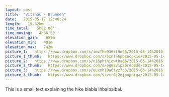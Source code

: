 ```yaml
---
layout: post
title:  "Vitznau - Brunnen"
date:   2015-05-17 12:40:24
length:   15.32km
time_total:   5h02'06''
time_moving:   4h36'50''
elevation_gain:   659m
elevation_min:   481m
elevation_max:   742m
picture_1:   https://www.dropbox.com/s/imzfhw936zt9n65/2015-05-14%2016.02.53.jpg?dl=1
picture_1_thumb:   https://www.dropbox.com/s/5xnle6pbzncpk1o/2015-05-14%2016.02.53-thumb.jpg?dl=1
picture_2:   https://www.dropbox.com/s/n16phthiowtha86/2015-05-14%2016.03.05.jpg?dl=1
picture_2_thumb:   https://www.dropbox.com/s/pg65v1p26rdo0dd/2015-05-14%2016.03.05-thumb.jpg?dl=1
picture_3:   https://www.dropbox.com/s/euxnh10a6tyz7c3/2015-05-14%2016.13.08.jpg?dl=1
picture_3_thumb:   https://www.dropbox.com/s/vcr6j2ejpupniga/2015-05-14%2016.13.08-thumb.jpg?dl=1
---
```

This is a small text explaining the hike blabla lhbalbalbal.
